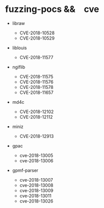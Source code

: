 # fuzzing-pocs &&　cve

- libraw
  - CVE-2018-10528
  - CVE-2018-10529

- liblouis 
  - CVE-2018-11577

- ngiflib
  - CVE-2018-11575
  - CVE-2018-11576
  - CVE-2018-11578
  - CVE-2018-11657

- md4c
  - CVE-2018-12102
  - CVE-2018-12112

- miniz
  - CVE-2018-12913


- gpac
  - cve-2018-13005
  - cve-2018-13006 
 
- gpmf-parser
  - cve-2018-13007  
  - cve-2018-13008  
  - cve-2018-13009  
  - cve-2018-13011
  - cve-2018-13026
